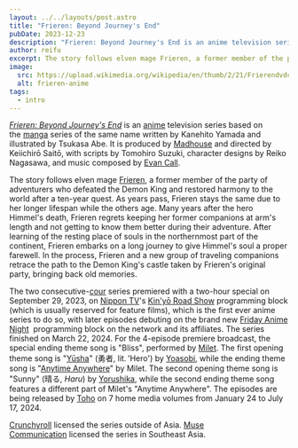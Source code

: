 ```yaml
---
layout: ../../layouts/post.astro
title: "Frieren: Beyond Journey's End"
pubDate: 2023-12-23
description: "Frieren: Beyond Journey's End is an anime television series based on the manga series of the same name written by Kanehito Yamada and illustrated by Tsukasa Abe."
author: reifu
excerpt: The story follows elven mage Frieren, a former member of the party of adventurers who defeated the Demon King and restored harmony to the world after a ten-year quest. As years pass, Frieren stays the same due to her longer lifespan while the others age.
image:
  src: https://upload.wikimedia.org/wikipedia/en/thumb/2/21/Frierendvdcover.jpg/220px-Frierendvdcover.jpg
  alt: frieren-anime
tags:
  - intro
---
```


*[Frieren: Beyond Journey's End](https://en.wikipedia.org/wiki/Frieren:_Beyond_Journey%27s_End "Frieren: Beyond Journey's End")* is an [anime](https://en.wikipedia.org/wiki/Anime "Anime") television series based on the [manga](https://en.wikipedia.org/wiki/Manga "Manga") series of the same name written by Kanehito Yamada and illustrated by Tsukasa Abe. It is produced by [Madhouse](<https://en.wikipedia.org/wiki/Madhouse_(company)> "Madhouse (company)") and directed by Keiichirō Saitō, with scripts by Tomohiro Suzuki, character designs by Reiko Nagasawa, and music composed by [Evan Call](https://en.wikipedia.org/wiki/Evan_Call "Evan Call").

The story follows elven mage [Frieren](<https://en.wikipedia.org/wiki/Frieren_(character)> "Frieren (character)"), a former member of the party of adventurers who defeated the Demon King and restored harmony to the world after a ten-year quest. As years pass, Frieren stays the same due to her longer lifespan while the others age. Many years after the hero Himmel's death, Frieren regrets keeping her former companions at arm's length and not getting to know them better during their adventure. After learning of the resting place of souls in the northernmost part of the continent, Frieren embarks on a long journey to give Himmel's soul a proper farewell. In the process, Frieren and a new group of traveling companions retrace the path to the Demon King's castle taken by Frieren's original party, bringing back old memories.

The two consecutive-[cour](<https://en.wikipedia.org/wiki/Cour_(TV_production)> "Cour (TV production)") series premiered with a two-hour special on September 29, 2023, on [Nippon TV](https://en.wikipedia.org/wiki/Nippon_TV "Nippon TV")'s [Kin'yō Road Show](https://en.wikipedia.org/w/index.php?title=Kin%27y%C5%8D_Road_Show&action=edit&redlink=1 "Kin'yō Road Show (page does not exist)") programming block (which is usually reserved for feature films), which is the first ever anime series to do so, with later episodes debuting on the brand new [Friday Anime Night](https://en.wikipedia.org/w/index.php?title=Friday_Anime_Night&action=edit&redlink=1 "Friday Anime Night (page does not exist)")  programming block on the network and its affiliates. The series finished on March 22, 2024. For the 4-episode premiere broadcast, the special ending theme song is "Bliss", performed by [Milet](<https://en.wikipedia.org/wiki/Milet_(singer)> "Milet (singer)"). The first opening theme song is "[Yūsha](<https://en.wikipedia.org/wiki/Y%C5%ABsha_(song)> "Yūsha (song)")" (勇者, lit. 'Hero') by [Yoasobi](https://en.wikipedia.org/wiki/Yoasobi "Yoasobi"), while the ending theme song is "[Anytime Anywhere](<https://en.wikipedia.org/wiki/Anytime_Anywhere_(song)> "Anytime Anywhere (song)")" by Milet. The second opening theme song is "Sunny" (晴る, *Haru*) by [Yorushika](https://en.wikipedia.org/wiki/Yorushika "Yorushika"), while the second ending theme song features a different part of Milet's "Anytime Anywhere". The episodes are being released by [Toho](https://en.wikipedia.org/wiki/Toho "Toho") on 7 home media volumes from January 24 to July 17, 2024.

[Crunchyroll](https://en.wikipedia.org/wiki/Crunchyroll_LLC "Crunchyroll LLC") licensed the series outside of Asia. [Muse Communication](https://en.wikipedia.org/wiki/Muse_Communication "Muse Communication") licensed the series in Southeast Asia.

